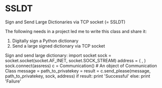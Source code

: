# SSLDT
Sign and Send Large Dictionaries via TCP socket (= SSLDT)

The following needs in a project led me to write this class and share it:
1) Digitally sign a Python dictionary
2) Send a large signed dictionary via TCP socket

Sign and send large dictionary:
import socket
sock = socket.socket(socket.AF_INET, socket.SOCK_STREAM)
address = (<ip : string> , <port : integer>)
sock.connect(assress)
c = Communication() # An object of Communication Class
message = <a large dictionary>
path_to_privatekey = <path to private key of sender>
result = c.send_please(message, path_to_privatekey, sock, address)
if result:
  print 'Successful'
 else:
  print 'Failure'
